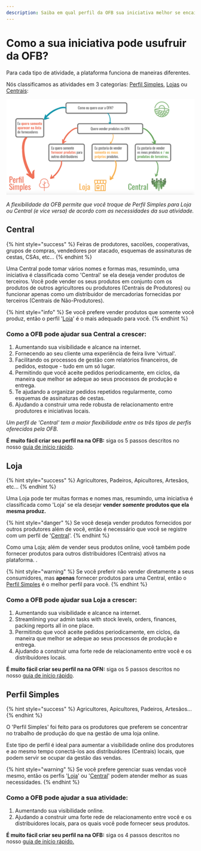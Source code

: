 ```yaml
---
description: Saiba em qual perfil da OFB sua iniciativa melhor se encaixa.
---
```


# Como a sua iniciativa pode usufruir da OFB?

Para cada tipo de atividade, a plataforma funciona de maneiras diferentes.

Nós classificamos as atividades em 3 categorias: [Perfil Simples](https://app.gitbook.com/@ofn-brasil/s/guide-ofn/~/drafts/-M1agwj8wgQ-HECDEnOf/your-quick-start-on-ofn-given-who-you-are#profile/@drafts), [Lojas](https://app.gitbook.com/@ofn-brasil/s/guide-ofn/~/drafts/-M1agwj8wgQ-HECDEnOf/your-quick-start-on-ofn-given-who-you-are#shop/@drafts) ou [Centrais](https://app.gitbook.com/@ofn-brasil/s/guide-ofn/~/drafts/-M1agwj8wgQ-HECDEnOf/your-quick-start-on-ofn-given-who-you-are#hub/@drafts):

![](.gitbook/assets/diagrama_cadastro_traducao-1.jpg)

_A flexibilidade da OFB permite que você troque de Perfil Simples para Loja ou Central \(e vice versa\) de acordo com as necessidades da sua atividade._ 

## Central

{% hint style="success" %}
Feiras de produtores, sacolões, cooperativas, grupos de compras, vendedores por atacado, esquemas de assinaturas de cestas, CSAs, etc...
{% endhint %}

Uma Central pode tomar vários nomes e formas mas, resumindo, uma iniciativa é classificada como 'Central' se ela deseja vender produtos de terceiros. Você pode vender os seus produtos em conjunto com os produtos de outros agricultores ou produtores \(Centrais de Produtores\) ou funcionar apenas como um distribuidor de mercadorias fornecidas por terceiros \(Centrais de Não-Produtores\).

{% hint style="info" %}
Se você prefere vender produtos que somente você produz, então o perfil '[Loja](https://app.gitbook.com/@ofn-brasil/s/guide-ofn/~/drafts/-M1agwj8wgQ-HECDEnOf/your-quick-start-on-ofn-given-who-you-are#shop/@drafts)' é o mais adequado para você.
{% endhint %}

### Como a OFB pode ajudar sua Central a crescer:

1. Aumentando sua visibilidade e alcance na internet.
2. Fornecendo ao seu cliente uma experiência de feira livre 'virtual'.
3. Facilitando os processos de gestão com relatórios financeiros, de pedidos, estoque - tudo em um só lugar. 
4. Permitindo que você aceite pedidos periodicamente, em ciclos, da maneira que melhor se adeque ao seus processos de produção e entrega.
5. Te ajudando a organizar pedidos repetidos regularmente, como esquemas de assinaturas de cestas. 
6. Ajudando a construir uma rede robusta de relacionamento entre produtores e iniciativas locais.

_Um perfil de 'Central' tem a maior flexibilidade entre os três tipos de perfis oferecidos pela OFB._

**É muito fácil criar seu perfil na na OFB:** siga os 5 passos descritos no nosso [guia de início rápido](https://app.gitbook.com/@ofn-brasil/s/guide-ofn/~/drafts/-M1agwj8wgQ-HECDEnOf/quick-start-guides/multi-producers-shop-hub-quick-setup-guide/@drafts). 

## Loja

{% hint style="success" %}
Agricultores, Padeiros, Apicultores, Artesãos, etc...
{% endhint %}

Uma Loja pode ter muitas formas e nomes mas, resumindo, uma iniciativa é classificada como 'Loja' se ela desejar **vender** _**somente**_ **produtos que ela mesma produz.** 

{% hint style="danger" %}
Se você deseja vender produtos fornecidos por outros produtores além de você, então é necessário que você se registre com um perfil de '[CentraI](https://app.gitbook.com/@ofn-brasil/s/guide-ofn/~/drafts/-M1agwj8wgQ-HECDEnOf/your-quick-start-on-ofn-given-who-you-are#hub/@drafts)'. 
{% endhint %}

Como uma Loja; além de vender seus produtos online, você também pode fornecer produtos para outros distribuidores \(Centrais\) ativos na plataforma. .

{% hint style="warning" %}
Se você preferir não vender diretamente a seus consumidores, mas **apenas** fornecer produtos para uma Central, então o [Perfil Simples](https://app.gitbook.com/@ofn-brasil/s/guide-ofn/~/drafts/-M1agwj8wgQ-HECDEnOf/your-quick-start-on-ofn-given-who-you-are#profile/@drafts) é o melhor perfil para você.
{% endhint %}

### Como a OFB pode ajudar sua Loja a crescer:

1. Aumentando sua visibilidade e alcance na internet.
2. Streamlining your admin tasks with stock levels, orders, finances, packing reports all in one place.
3. Permitindo que você aceite pedidos periodicamente, em ciclos, da maneira que melhor se adeque ao seus processos de produção e entrega.
4. Ajudando a construir uma forte rede de relacionamento entre você e os distribuidores locais.

**É muito fácil criar seu perfil na na OFN:** siga os 5 passos descritos no nosso [guia de início rápido](https://app.gitbook.com/@ofn-brasil/s/guide-ofn/~/drafts/-M1agwj8wgQ-HECDEnOf/quick-start-guides/multi-producers-shop-hub-quick-setup-guide/@drafts). 

## Perfil Simples

{% hint style="success" %}
Agricultores, Apicultores, Padeiros, Artesãos...
{% endhint %}

O 'Perfil Simples' foi feito para os produtores que preferem se concentrar no trabalho de produção do que na gestão de uma loja online.

Este tipo de perfil é ideal para aumentar a visibilidade online dos produtores e ao mesmo tempo conectá-los aos distribuidores \(Centrais\) locais, que podem servir se ocupar da gestão das vendas. 

{% hint style="warning" %}
Se você prefere gerenciar suas vendas você mesmo, então os perfis '[Loja](https://app.gitbook.com/@ofn-brasil/s/guide-ofn/~/drafts/-M1agwj8wgQ-HECDEnOf/your-quick-start-on-ofn-given-who-you-are#shop/@drafts)' ou '[Central](https://app.gitbook.com/@ofn-brasil/s/guide-ofn/~/drafts/-M1agwj8wgQ-HECDEnOf/your-quick-start-on-ofn-given-who-you-are#hub/@drafts)' podem atender melhor as suas necessidades. 
{% endhint %}

### Como a OFB pode ajudar a sua atividade:

1. Aumentando sua visibilidade online.
2. Ajudando a construir uma forte rede de relacionamento entre você e os distribuidores locais, para os quais você pode fornecer seus produtos.

**É muito fácil criar seu perfil na na OFB:** siga os 4 passos descritos no nosso [guia de início rápido. ](https://app.gitbook.com/@ofn-brasil/s/guide-ofn/~/drafts/-M1agwj8wgQ-HECDEnOf/quick-start-guides/profile-only-quick-setup-guide/@drafts)

